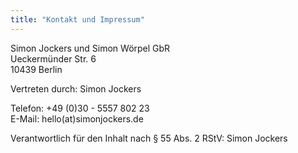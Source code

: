 ```yaml
---
title: "Kontakt und Impressum"
---
```


Simon Jockers und Simon Wörpel GbR\
Ueckermünder Str. 6\
10439 Berlin

Vertreten durch: Simon Jockers

Telefon: +49 (0)30 - 5557 802 23\
E-Mail: hello(at)simonjockers.de

Verantwortlich für den Inhalt nach § 55 Abs. 2 RStV: Simon Jockers
